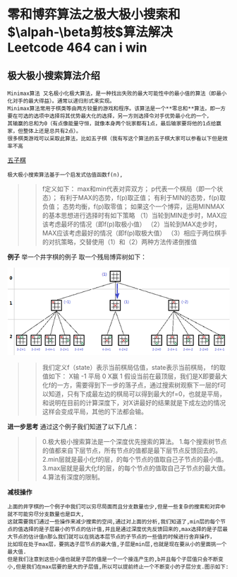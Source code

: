 # 零和博弈算法之极大极小搜索和$\alpah-\beta剪枝$算法解决 Leetcode 464 can i win

##  极大极小搜索算法介绍
	Minimax算法 又名极小化极大算法，是一种找出失败的最大可能性中的最小值的算法（即最小化对手的最大得益）。通常以递归形式来实现。
	Minimax算法常用于棋类等由两方较量的游戏和程序。该算法是一个**零总和**算法，即一方要在可选的选项中选择将其优势最大化的选择，另一方则选择令对手优势最小化的一个，
	其输赢的总和为0（有点像能量守恒，就像本身两个玩家都有1点，最后输家要将他的1点给赢家，但整体上还是总共有2点）。
	很多棋类游戏可以采取此算法，比如五子棋（我有写这个算法的五子棋大家可以参看以下但是效率不高
[五子棋](https://github.com/jiaxin96/AI/tree/master/)

	极大极小搜索算法基于一个启发式估值函数f(n),
>>	f定义如下：
	max和min代表对弈双方；
	p代表一个棋局（即一个状态）；
	有利于MAX的态势，f(p)取正值；
	有利于MIN的态势，f(p)取负值；
	态势均衡，f(p)取零值；
	如果这个一个博弈，运用MINMAX的基本思想进行选择时有如下策略
	（1）当轮到MIN走步时，MAX应该考虑最坏的情况（即f(p)取极小值）
	（2）当轮到MAX走步时，MAX应该考虑最好的情况（即f(p)取极大值）
	（3）相应于两位棋手的对抗策略，交替使用（1）和（2）两种方法传递倒推值

**例子**
	举一个井字棋的例子
	取一个残局博弈树如下：

![](jzq.png)

>>	我们定义f（state）表示当前棋局估值，state表示当前棋局，
	f的取值如下：
	X输 -1
    平局 0
    X赢  1
    假设当前在最顶层，我们是X即要最大化f的一方，需要得到下一步的落子点，通过搜索树观察下一层的f可以知道，只有下成最左边的棋局可以得到最大的f=0，也就是平局，
    和说明在目前的计算深度下，对X讲最好的结果就是下成左边的情况这样会变成平局，其他的下法都会输。

**进一步思考**
    通过这个例子我们知道了以下几点：

>>    0.极大极小搜索算法是一个深度优先搜索的算法。
    1.每个搜索树节点的值都来自下层节点，所有节点的值都是最下层节点反馈回去的。
    2.min层就是最小化f的层，的每个节点的值取自己子节点的最小值。
    3.max层就是最大化f的层，的每个节点的值取自己子节点的最大值。
    4.算法有深度的限制。
    
**减枝操作**

	上面的井字棋的一个例子中我们可以穷尽局面而且分支数量也少,但是一些复杂的搜索和对弈中就不可能穷尽分支数量也是巨大,
	这就需要我们通过一些操作来减少搜索的空间,通过对上面的分析,我们知道了,min层的每个节点的值选择的是子层最小的节点的估计值,并且是通过深度优先反馈回来的,max选择的是子层最大节点的估计值n那么我们就可以在挑选本层节点的子节点的一些值的时候进行舍弃操作，
	比如现在处于max层，要挑选子层节点的最大值,子层是min层,也就是现在要从小的里面挑一个最大值.
	但是我们注意到这些小值也就是子层的值是一个一个接连产生的,b并且每个子层值只会不断变小,但是我们在max层要的是大的子层值,所以可以提前终止一个不断变小的子层分支.图示如下:
	
	